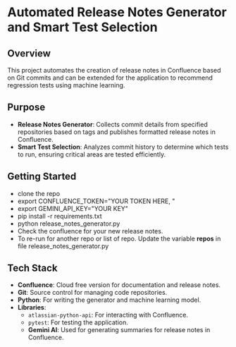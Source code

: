 # Automated Release Notes Generator and Smart Test Selection

## Overview

This project automates the creation of release notes in Confluence based on Git commits and can be extended for the application to recommend regression tests using machine learning.

## Purpose

- **Release Notes Generator**: Collects commit details from specified repositories based on tags and publishes formatted release notes in Confluence.
- **Smart Test Selection**: Analyzes commit history to determine which tests to run, ensuring critical areas are tested efficiently.

## Getting Started
- clone the repo
- export CONFLUENCE_TOKEN="YOUR TOKEN HERE, "
- export GEMINI_API_KEY="YOUR KEY"
- pip install -r requirements.txt
- python release_notes_generator.py
- Check the confluence for your new release notes.
- To re-run for another repo or list of repo. Update the variable **repos** in file release_notes_generator.py  

## Tech Stack

- **Confluence**: Cloud free version for documentation and release notes.
- **Git**: Source control for managing code repositories.
- **Python**: For writing the generator and machine learning model.
- **Libraries**:
  - `atlassian-python-api`: For interacting with Confluence.
  - `pytest`: For testing the application.
  - **Gemini AI**: Used for generating summaries for release notes in Confluence.
